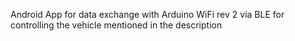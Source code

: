 Android App for data exchange with Arduino WiFi rev 2 via BLE for controlling the vehicle mentioned in the description
